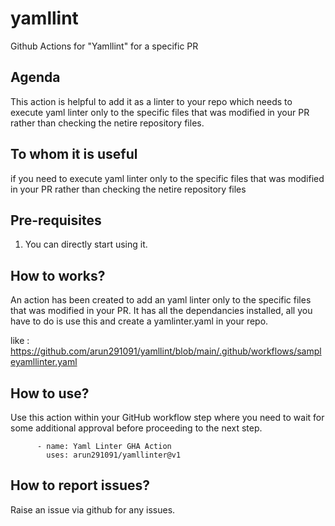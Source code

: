 # yamllint
Github Actions for "Yamllint" for a specific PR


## Agenda

This action is helpful to add it as a linter to your repo which needs to execute yaml linter only to the specific files that was modified in your PR rather than checking the netire repository files.
## To whom it is useful

if you need to execute yaml linter only to the specific files that was modified in your PR rather than checking the netire repository files

## Pre-requisites

1. You can directly start using it.


## How to works?

An action has been created to add an yaml linter only to the specific files that was modified in your PR. It has all the dependancies installed, all you have to do is use this and create a yamlinter.yaml in your repo.

like : https://github.com/arun291091/yamllint/blob/main/.github/workflows/sampleyamllinter.yaml 


## How to use?

Use this action within your GitHub workflow step where you need to wait for some additional approval before proceeding to the next step.

```
      - name: Yaml Linter GHA Action
        uses: arun291091/yamllinter@v1
``` 


## How to report issues?

Raise an issue via github for any issues.
